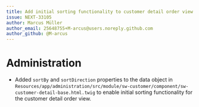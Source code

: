 ```yaml
---
title: Add initial sorting functionality to customer detail order view
issue: NEXT-33105
author: Marcus Müller
author_email: 25648755+M-arcus@users.noreply.github.com
author_github: @M-arcus
---
```

# Administration
* Added `sortBy` and `sortDirection` properties to the data object in `Resources/app/administration/src/module/sw-customer/component/sw-customer-detail-base.html.twig` to enable initial sorting functionality for the customer detail order view.
